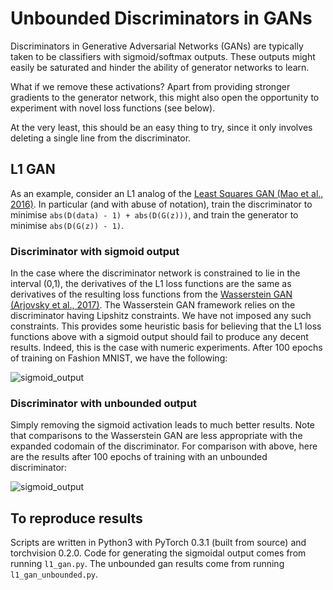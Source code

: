 # Unbounded Discriminators in GANs

Discriminators in Generative Adversarial Networks (GANs) are typically taken to be
classifiers with sigmoid/softmax outputs. These outputs might easily be
saturated and hinder the ability of generator networks to learn.

What if we remove these activations? Apart from providing stronger gradients to
the generator network, this might also open the opportunity to experiment with
novel loss functions (see below).

At the very least, this should be an easy thing to
try, since it only involves deleting a single line from the discriminator.


## L1 GAN

As an example, consider an L1 analog of the [Least Squares GAN (Mao et al.,
2016)](https://arxiv.org/abs/1611.04076). In particular (and with abuse of
notation), train the discriminator to minimise `abs(D(data) - 1) +
abs(D(G(z)))`, and train the generator to minimise `abs(D(G(z)) - 1)`.


### Discriminator with sigmoid output

In the case where the discriminator network is constrained to lie in the
interval (0,1), the derivatives of the L1 loss functions are the same as
derivatives of the resulting loss functions from the [Wasserstein GAN (Arjovsky
et al., 2017)](https://arxiv.org/abs/1701.07875). The Wasserstein GAN framework
relies on the discriminator having Lipshitz constraints. We have not imposed
any such constraints. This provides some heuristic basis for believing that the
L1 loss functions above with a sigmoid output should fail to produce any decent
results. Indeed, this is the case with numeric experiments.  After 100 epochs
of training on Fashion MNIST, we have the following:

![sigmoid_output](l1_output/output_99.jpg "Sigmoid
output from discriminator")

### Discriminator with unbounded output

Simply removing the sigmoid activation leads to much better results. Note that
comparisons to the Wasserstein GAN are less appropriate with the expanded
codomain of the discriminator. For comparison with above, here are the results
after 100 epochs of training with an unbounded discriminator:

![sigmoid_output](l1_unbounded_output/output_99.jpg "Unbounded output
from discriminator")


## To reproduce results

Scripts are written in Python3 with PyTorch 0.3.1 (built from source) and
torchvision 0.2.0. Code for generating the sigmoidal output comes from running
`l1_gan.py`. The unbounded gan results come from running `l1_gan_unbounded.py`.

